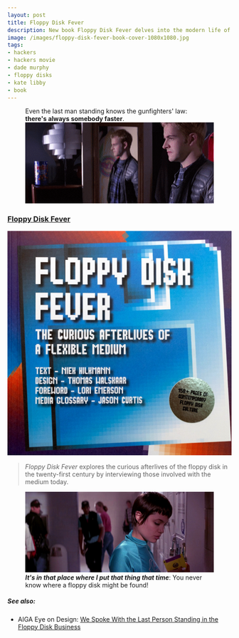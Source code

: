```yaml
---
layout: post
title: Floppy Disk Fever
description: New book Floppy Disk Fever delves into the modern life of the digital storage medium. As Dade and Kate and their Hackers friends have shown, you've got to be ready with a quick-draw as you never know where these things might pop up!
image: /images/floppy-disk-fever-book-cover-1080x1080.jpg
tags:
- hackers
- hackers movie
- dade murphy
- floppy disks
- kate libby
- book
---
```


<figure class="figure">
<figcaption class="figure-caption">Even the last man standing knows the gunfighters' law:<br><strong>there's always somebody faster</strong>.</figcaption>
<img class="figure-img img-fluid" loading="lazy" src="/images/hackers-dade-floppy-disk-quick-draw-crash-override-HD-cyberdelianyc.gif" alt="Animated GIF of scene from Hackers (1995) movie with the character Dade Murphy (Jonny Lee Miller) standing in his bedroom looking at mirror and practicing quick-draw techniques with a floppy disk. He stands calmly and then frantically whips a green 3.5-inch floppy disk out and holds it up but then hesitates and smirks at the sillyness of his appearance doing the manoeuvre.">
</figure>

### [Floppy Disk Fever](https://www.onomatopee.net/product/floppy-disk-fever/)

![Book cover of 'Floppy Disk Fever: The Curious Afterlives of a Flexible Medium' by Niek Hilkmann, Thomas Walskaar, 2022. Blue/orange floppy disk icon is backdrop to 8-bit computer-y typeface text of the title. A golden seal sticker is affixed to the corner with words 158+ Pages of Contemporary Floppy Disk Culture. Photo provided by Onomatopee Projects.](/images/floppy-disk-fever-book-cover-1080x1080.jpg)

> _Floppy Disk Fever_ explores the curious afterlives of the floppy disk in the twenty-first century by interviewing those involved with the medium today.

<figure class="figure">
<img class="figure-img img-fluid" alt="Scene from Hackers (1995) movie where character Kate Libby (Angelina Jolie) retrieves a floppy disk hidden by hacking friend Phantom Phreak in the boys' washroom at school stuck behind a condom machine with gum describing the secret hiding spot as It's in that place where I put that thing that time." src="/images/hackers-kate-acid-burn-hidden-floppy-disk-boys-washroom-condom-machine-1920x820-cyberdelianyc-site.jpg" loading="lazy">
<figcaption class="figure-caption"><strong><em>It's in that place where I put that thing that time</em></strong>: You never know where a floppy disk might be found!</figcaption>
</figure>

##### See also:

- AIGA Eye on Design: [We Spoke With the Last Person Standing in the Floppy Disk Business](https://eyeondesign.aiga.org/we-spoke-with-the-last-person-standing-in-the-floppy-disk-business/)
